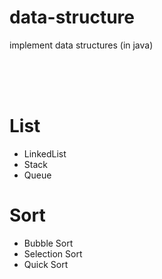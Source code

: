 # data-structure
implement data structures (in java)

<br><br><br>

# List
* LinkedList
* Stack
* Queue

# Sort
* Bubble Sort
* Selection Sort
* Quick Sort

